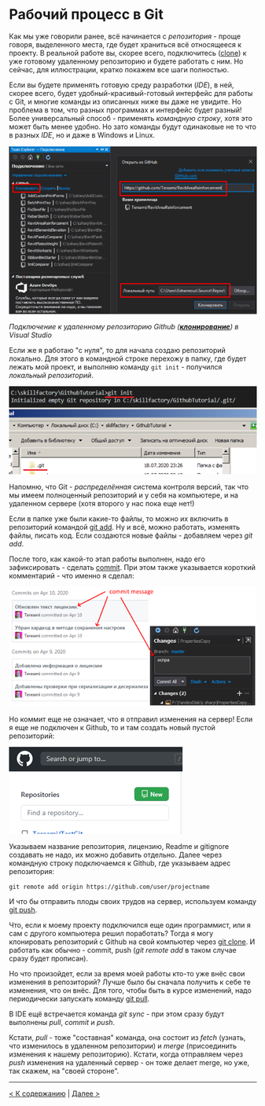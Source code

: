 # Рабочий процесс в Git

Как мы уже говорили ранее, всё начинается с *репозитория* - проще говоря, выделенного места, где будет храниться всё относящееся к проекту. В реальной работе вы, скорее всего, подключитесь ([clone](./command_clone.md)) к уже готовому удаленному репозиторию и будете работать с ним. Но сейчас, для иллюстрации, кратко покажем все шаги полностью.

Если вы будете применять готовую среду разработки (*IDE*), в ней, скорее всего, будет удобный-красивый-готовый интерфейс для работы с Git, и многие команды из описанных ниже вы даже не увидите. Но проблема в том, что разных программах и интерфейс будет разный! Более универсальный способ - применять *командную строку*, хотя это может быть менее удобно. Но зато команды будут одинаковые не то что в разных *IDE*, но и даже в Windows и Linux.

![git clone in visual studio](./assets/03_01.png)

*Подключение к удаленному репозиторию Github ([**клонирование**](./command_clone.md)) в Visual Studio*

Если же я работаю "с нуля", то для начала создаю репозиторий локально. Для этого в командной строке перехожу в папку, где будет лежать мой проект, и выполняю команду `git init` - получился *локальный репозиторий*.

![git init](./assets/git_init.png)

Напомню, что Git - *распределённая* система контроля версий, так что мы имеем полноценный репозиторий и у себя на компьютере, и на удаленном сервере (хотя второго у нас пока еще нет!)

Если в папке уже были какие-то файлы, то можно их включить в репозиторий командой [git add](./command_add.md). Ну и всё, можно работать, изменять файлы, писать код. Если создаются новые файлы - добавляем через *git add*.

После того, как какой-то этап работы выполнен, надо его зафиксировать - сделать [commit](./command_commit.md). При этом также указывается короткий комментарий - что именно я сделал:

![git commit message](./assets/03_02.png)

Но коммит еще не означает, что я отправил изменения на сервер! Если я еще не подключен к Github, то и там создать новый пустой репозиторий:

![github new repository](./assets/03_03.png)

Указываем название репозитория, лицензию, Readme и gitignore создавать не надо, их можно добавить отдельно. Далее через командную строку подключаемся к Github, где указываем адрес репозитория:
```
git remote add origin https://github.com/user/projectname
```
И что бы отправить плоды своих трудов на сервер, используем команду [git push](./command_push.md).

Что, если к моему проекту подключился еще один программист, или я сам с другого компьютера решил поработать? Тогда я могу клонировать репозиторий с Github на свой компьютер через [git clone](./command_clone.md). И работать как обычно - commit, push (*git remote add* в таком случае сразу будет прописан).

Но что произойдет, если за время моей работы кто-то уже внёс свои изменения в репозиторий? Лучше было бы сначала получить к себе те изменения, что он внёс. Для того, чтобы быть в курсе изменений, надо периодически запускать команду [git pull](./command_pull.md).

В IDE ещё встречается команда *git sync* - при этом сразу будут выполнены *pull*, *commit* и *push*.

Кстати, *pull* - тоже "составная" команда, она состоит из *fetch* (узнать, что изменилось в удаленном репозитории) и *merge* (присоединить изменения к нашему репозиторию). Кстати, когда отправляем через *push* изменения на удаленный сервер - он тоже делает merge, но уже, так скажем, на "своей стороне".

---
[< К содержанию](./readme.md) | [Далее >](./04_commit.md) 
